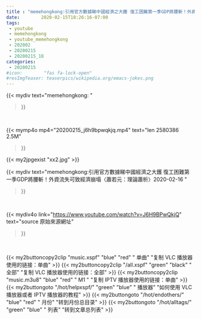 ```yaml
---
title : "memehongkong:引用官方數據睇中國經濟之大鑊 復工困難第一季GDP將腰斬！外資流失可致經濟崩塌〈蕭若元：理論蕭析〉2020-02-16 "
date:        2020-02-15T18:26:16-07:00
tags:
 - youtube
 - memehongkong
 - youtube_memehongkong
 - 202002
 - 20200215
 - 20200215_18
categories:
 - 20200215
#icon:        "fas fa-lock-open"
#resImgTeaser: teaserpics/wikipedia.org/emacs-jokes.png
---
```


{{< mydiv text="memehongkong: "
>}}
<br>


{{< mymp4o mp4="20200215_j6h9bpwqkjq.mp4"
text="len 2580386    2.5M"
>}}

{{< my2jpgexist "xx2.jpg" >}}<br>



{{< mydiv text="memehongkong:引用官方數據睇中國經濟之大鑊 復工困難第一季GDP將腰斬！外資流失可致經濟崩塌〈蕭若元：理論蕭析〉2020-02-16 "
>}}
<br>

{{< mydiv4o link="https://www.youtube.com/watch?v=J6H9BPwQkjQ"
text="source 原始來源網址"
>}}


<br>



{{< my2buttoncopy2clip "music.xspf"        "blue"   "red"    " 单曲"  "复制 VLC 播放器使用的链接：单曲" >}} {{< my2buttoncopy2clip "/all.xspf"         "green"  "black"  " 全部"  "复制 VLC 播放器使用的链接：全部" >}} {{< my2buttoncopy2clip "music.m3u8"        "blue"   "red"    " M1 "    "复制 IPTV 播放器使用的链接：单曲" >}} {{< my2buttongoto      "/hot/helpxspf/"    "green"  "blue"   " 播放器" "如何使用 VLC 播放器或者 IPTV 播放器的教程" >}} {{< my2buttongoto      "/hot/endothers/"   "blue"   "red"    " 月份"   "转到月份总目录" >}} {{< my2buttongoto      "/hot/alltags/"     "green"  "blue"   " 列表"   "转到文章总列表" >}} 
